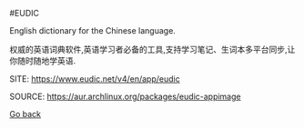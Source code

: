 #EUDIC
 
 English dictionary for the Chinese language.
 
 权威的英语词典软件,英语学习者必备的工具,支持学习笔记、生词本多平台同步,让你随时随地学英语.

 SITE: https://www.eudic.net/v4/en/app/eudic

 SOURCE: https://aur.archlinux.org/packages/eudic-appimage

 [Go back](https://portable-linux-apps.github.io/apps.html)
